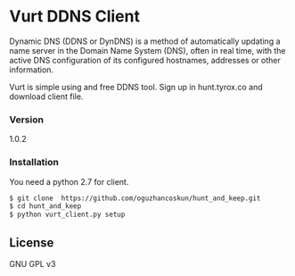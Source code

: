 # Vurt DDNS Client

Dynamic DNS (DDNS or DynDNS) is a method of automatically updating a name server in the Domain Name System (DNS), often in real time, with the active DNS configuration of its configured hostnames, addresses or other information.

Vurt is simple using and free DDNS tool. Sign up in hunt.tyrox.co and download client file.  

### Version
1.0.2

### Installation

You need a python 2.7 for client.

```sh
$ git clone  https://github.com/oguzhancoskun/hunt_and_keep.git
$ cd hunt_and_keep
$ python vurt_client.py setup
```

License
----

GNU GPL v3
